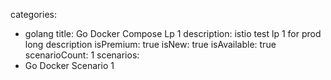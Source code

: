 categories:
  - golang
title: Go Docker Compose Lp 1
description: istio test lp 1 for prod long description
isPremium: true
isNew: true
isAvailable: true
scenarioCount: 1
scenarios:
  - Go Docker Scenario 1
